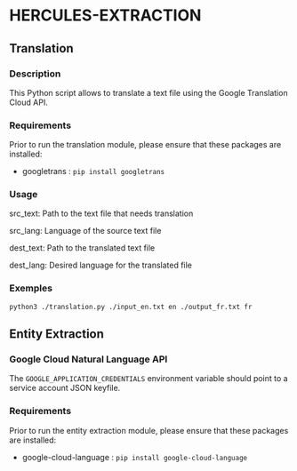 # HERCULES-EXTRACTION

## Translation
### Description
This Python script allows to translate a text file using the Google Translation Cloud API. 

### Requirements
Prior to run the translation module, please ensure that these packages are installed:
- googletrans : `pip install googletrans`

### Usage
src_text: Path to the text file that needs translation

src_lang: Language of the source text file

dest_text: Path to the translated text file

dest_lang: Desired language for the translated file

### Exemples
`python3 ./translation.py ./input_en.txt en ./output_fr.txt fr`


## Entity Extraction
### Google Cloud Natural Language API
The `GOOGLE_APPLICATION_CREDENTIALS` environment variable should point to a service account JSON keyfile.

### Requirements
Prior to run the entity extraction module, please ensure that these packages are installed:
- google-cloud-language : `pip install google-cloud-language`
